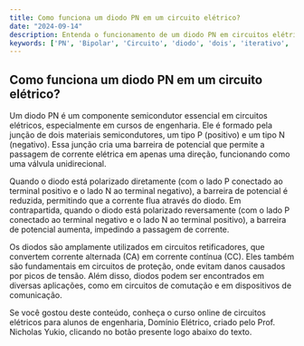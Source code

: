 ```yaml
---
title: Como funciona um diodo PN em um circuito elétrico?
date: "2024-09-14"
description: Entenda o funcionamento de um diodo PN em circuitos elétricos e sua importância na engenharia.
keywords: ['PN', 'Bipolar', 'Circuito', 'diodo', 'dois', 'iterativo', 'saturado']
---
```


## Como funciona um diodo PN em um circuito elétrico?

Um diodo PN é um componente semicondutor essencial em circuitos elétricos, especialmente em cursos de engenharia. Ele é formado pela junção de dois materiais semicondutores, um tipo P (positivo) e um tipo N (negativo). Essa junção cria uma barreira de potencial que permite a passagem de corrente elétrica em apenas uma direção, funcionando como uma válvula unidirecional.

Quando o diodo está polarizado diretamente (com o lado P conectado ao terminal positivo e o lado N ao terminal negativo), a barreira de potencial é reduzida, permitindo que a corrente flua através do diodo. Em contrapartida, quando o diodo está polarizado reversamente (com o lado P conectado ao terminal negativo e o lado N ao terminal positivo), a barreira de potencial aumenta, impedindo a passagem de corrente.

Os diodos são amplamente utilizados em circuitos retificadores, que convertem corrente alternada (CA) em corrente contínua (CC). Eles também são fundamentais em circuitos de proteção, onde evitam danos causados por picos de tensão. Além disso, diodos podem ser encontrados em diversas aplicações, como em circuitos de comutação e em dispositivos de comunicação.

Se você gostou deste conteúdo, conheça o curso online de circuitos elétricos para alunos de engenharia, Domínio Elétrico, criado pelo Prof. Nicholas Yukio, clicando no botão presente logo abaixo do texto.
